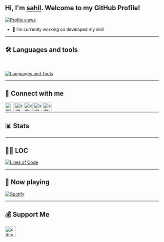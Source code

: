 ## Hi, I'm [sahil](https://t.me/sahil_kzx). Welcome to my GitHub Profile!

[![Profile views](https://komarev.com/ghpvc/?username=sahisi552&label=Profile%20views&style=for-the-badge)](https://github.com/sahilsi552)
- 💫 I’m currently working on developed my skill

---

## 🛠️ Languages and tools
</br>

[![Languages and Tools](https://skillicons.dev/icons?i=androidstudio,au,vscode,docker,git,github,linux,heroku,ae,redis,mongodb,html,py,flutter,fastapi&perline=10)](https://t.me/sahil_kzx)

---

## 🔗 Connect with me

<!-- png icons from https://iconscout.com/ -->
<a href="https://xditya.me" class="padded"><img align="left" alt="https://xditya.me" width="28px" src="./res/website.png" /></a> 
<a href="https://youtube.com/xditya" class="padded"><img align="left" alt="xditya" width="28px" src="./res/youtube.png" /></a> 
<a href="https://telegram.dog/xditya" class="padded"><img align="left" alt="xditya" width="28px" src="./res/telegram.png" /></a> 
<a href="https://twitter.com/its_xditya" class="padded"><img align="left" alt="xditya" width="28px" src="./res/twitter.png" /></a> 
<a href="https://linkedin.com/in/xditya" class="padded"><img align="left" alt="xditya" width="28px" src="./res/linkedin.png" /></a> 
</br>

---

## 📊 Stats



---
## 👨‍💻 LOC
[![Lines of Code](https://api.githubtrends.io/user/svg/sahilsi552/langs?time_range=one_year&include_private=True&loc_metric=changed&theme=dark)](https://t.me/sahil_kzx)

---

## 🎵 Now playing

[![Spotify](https://spotify-readme-new-lyart.vercel.app/api?theme=dark&rainbow=true&scan=true)](https://open.spotify.com/user/on84l0syf9y9m2m84unz4h8uq)

---

## 💰 Support Me

<a href="https://ko-fi.com/jetblaze" class="padded"><img height="35" style="border:0px;height:35px;" alt="xditya" src="https://az743702.vo.msecnd.net/cdn/kofi3.png?v=0" /></a>
